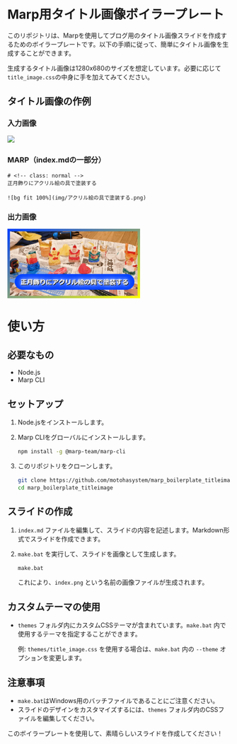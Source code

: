# Marp用タイトル画像ボイラープレート

このリポジトリは、Marpを使用してブログ用のタイトル画像スライドを作成するためのボイラープレートです。以下の手順に従って、簡単にタイトル画像を生成することができます。

生成するタイトル画像は1280x680のサイズを想定しています。必要に応じて`title_image.css`の中身に手を加えてみてください。

## タイトル画像の作例

### 入力画像

<img src="./img/アクリル絵の具で塗装する.png" width="200px" />

### MARP（index.mdの一部分）

```
# <!-- class: normal -->
正月飾りにアクリル絵の具で塗装する

![bg fit 100%](img/アクリル絵の具で塗装する.png)
```

### 出力画像

<img src="./img/title.png" width="300px" />


# 使い方

## 必要なもの

- Node.js
- Marp CLI

## セットアップ

1. Node.jsをインストールします。
2. Marp CLIをグローバルにインストールします。

   ```bash
   npm install -g @marp-team/marp-cli
   ```

3. このリポジトリをクローンします。

   ```bash
   git clone https://github.com/motohasystem/marp_boilerplate_titleimage
   cd marp_boilerplate_titleimage
   ```

## スライドの作成

1. `index.md` ファイルを編集して、スライドの内容を記述します。Markdown形式でスライドを作成できます。

2. `make.bat` を実行して、スライドを画像として生成します。

   ```bash
   make.bat
   ```

   これにより、`index.png` という名前の画像ファイルが生成されます。

## カスタムテーマの使用

- `themes` フォルダ内にカスタムCSSテーマが含まれています。`make.bat` 内で使用するテーマを指定することができます。

  例: `themes/title_image.css` を使用する場合は、`make.bat` 内の `--theme` オプションを変更します。

## 注意事項

- `make.bat`はWindows用のバッチファイルであることにご注意ください。
- スライドのデザインをカスタマイズするには、`themes` フォルダ内のCSSファイルを編集してください。

このボイラープレートを使用して、素晴らしいスライドを作成してください！
